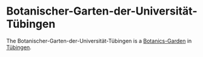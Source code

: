 # Botanischer-Garten-der-Universität-Tübingen

The Botanischer-Garten-der-Universität-Tübingen is a [Botanics-Garden](199000002.md) in [Tübingen](2000001.md).